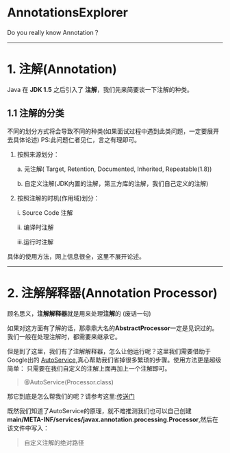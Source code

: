 <!--
 * @Author: BertKing
 * @version: 
 * @Date: 2020-08-12 11:10:16
 * @LastEditors: BertKing
 * @LastEditTime: 2020-08-12 21:15:18
 * @FilePath: /undefined/Users/bertking/AnnotationsExplorer/README.md
 * @Description: 
-->
# AnnotationsExplorer
Do you really know Annotation？

---


# 1. 注解(Annotation)

Java 在 **JDK 1.5** 之后引入了 **注解**，我们先来简要谈一下注解的种类。

## 1.1 注解的分类
不同的划分方式将会导致不同的种类(如果面试过程中遇到此类问题，一定要展开去具体论述) PS:此问题仁者见仁，言之有理即可。 

1. 按照来源划分：

    a. 元注解( Target,  Retention,  Documented, Inherited,  Repeatable(1.8))

    b. 自定义注解(JDK内置的注解，第三方库的注解，我们自己定义的注解)


2. 按照注解的时机(作用域)划分：

    i. Source Code 注解

    ii. 编译时注解

    iii.运行时注解


具体的使用方法，网上信息很全，这里不展开论述。


---

# 2. 注解解释器(Annotation Processor)

顾名思义，**注解解释器**就是用来处理**注解**的 (废话一句)

如果对这方面有了解的话，那鼎鼎大名的**AbstractProcessor**一定是见识过的。我们一般在处理注解时，都需要来继承它。

但是到了这里，我们有了注解解释器，怎么让他运行呢？这里我们需要借助于Google出的 [AutoService](https://github.com/google/auto/tree/master/service),真心帮助我们省掉很多繁琐的步骤。使用方法更是超级简单：
只需要在我们自定义的注解上面再加上一个注解即可。
> @AutoService(Processor.class)

那它到底是怎么帮我们的呢？请参考这里:[传送门](https://github.com/Bert-King/AnnotationsExplorer/issues/6)

既然我们知道了AutoService的原理，就不难推测我们也可以自己创建**main/META-INF/services/javax.annotation.processing.Processor**,然后在该文件中写入：
> 自定义注解的绝对路径



